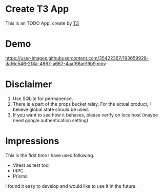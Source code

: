 # Create T3 App

This is an TODO App.
create by [T3](https://github.com/t3-oss/create-t3-app)

# Demo



https://user-images.githubusercontent.com/35422367/193659928-daf6c546-2f8a-4667-a667-4aaf66ae16b9.mov



# Disclaimer

1. Use SQLite for permanence.
2. There is a part of the props bucket relay. For the actual product, I believe global state should be used.
3. If you want to see how it behaves, please verify on localhost (maybe need google authentication setting)

# Impressions

This is the first time I have used following.

- Vitest as test tool
- tRPC
- Prisma

I found it easy to develop and would like to use it in the future.
